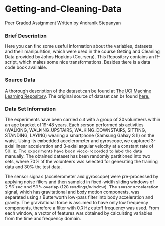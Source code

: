 
# Getting-and-Cleaning-Data
Peer Graded Assignment
Written by Andranik Stepanyan

### Brief Description
Here you can find some useful information about the variables, datasets and their manipulation, which were used in the course Getting and Cleaning Data provided by Johns Hopkins (Coursera). This Repository contains an R-script, which makes some nice transformations. Besides there is a data code book available.  

### Source Data
A thorough description of the dataset can be found at [The UCI Machine Learning Repository](http://archive.ics.uci.edu/ml/datasets/Human+Activity+Recognition+Using+Smartphones).
The original source of dataset can be found [here.](https://d396qusza40orc.cloudfront.net/getdata%2Fprojectfiles%2FUCI%20HAR%20Dataset.zip)

### Data Set Information
The experiments have been carried out with a group of 30 volunteers within an age bracket of 19-48 years. Each person performed six activities (WALKING, WALKING_UPSTAIRS, WALKING_DOWNSTAIRS, SITTING, STANDING, LAYING) wearing a smartphone (Samsung Galaxy S II) on the waist. Using its embedded accelerometer and gyroscope, we captured 3-axial linear acceleration and 3-axial angular velocity at a constant rate of 50Hz. The experiments have been video-recorded to label the data manually. The obtained dataset has been randomly partitioned into two sets, where 70% of the volunteers was selected for generating the training data and 30% the test data. 

The sensor signals (accelerometer and gyroscope) were pre-processed by applying noise filters and then sampled in fixed-width sliding windows of 2.56 sec and 50% overlap (128 readings/window). The sensor acceleration signal, which has gravitational and body motion components, was separated using a Butterworth low-pass filter into body acceleration and gravity. The gravitational force is assumed to have only low frequency components, therefore a filter with 0.3 Hz cutoff frequency was used. From each window, a vector of features was obtained by calculating variables from the time and frequency domain.

